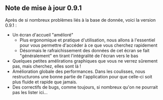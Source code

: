 ## Note de mise à jour 0.9.1
Après de si nombreux problèmes liés à la base de donnée, voici la version 0.9.1 :
- Un écran d'accueil "amélioré"
  * Plus ergonomique et pratique d'utilisation, nous allons à l'essentiel pour vous permettre d'accéder à ce que vous cherchez rapidement
  * Désormais le rafraichissement des données de cet écran se fait "généralement" en tirant l'intégralité de l'écran vers le bas
- Quelques petites amélirations graphiques que vous ne verrez sûrement pas, mais cherchez, elles sont là !
- Amélioration globale des performances. Dans les coulisses, nous restructurons une bonne partie de l'application pour que celle-ci soit plus fluide et rapide que jamais. 
- Des correctifs de bugs, comme toujours, si nombreux qu'on ne pourrait pas les lister ici...